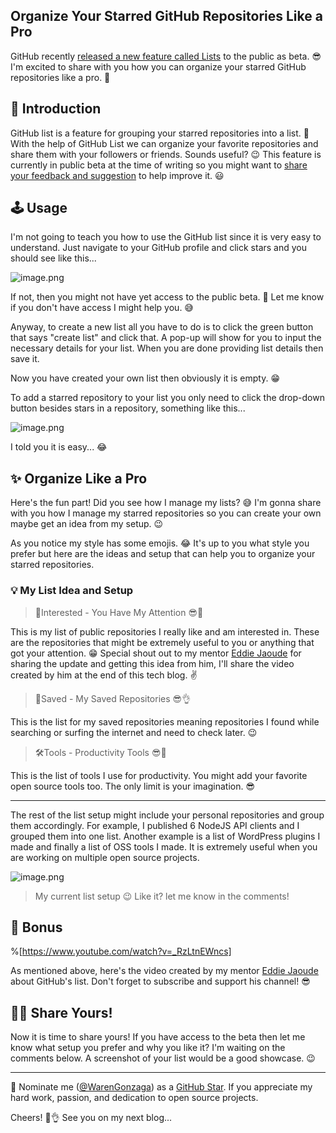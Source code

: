 ## Organize Your Starred GitHub Repositories Like a Pro

GitHub recently  [released a new feature called Lists](https://github.blog/changelog/2021-12-09-lists-are-now-available-as-a-public-beta/)  to the public as beta. 😎 I'm excited to share with you how you can organize your starred GitHub repositories like a pro. 🤘

## 🤝 Introduction

GitHub list is a feature for grouping your starred repositories into a list. 🤯 With the help of GitHub List we can organize your favorite repositories and share them with your followers or friends. Sounds useful? 😉 This feature is currently in public beta at the time of writing so you might want to  [share your feedback and suggestion](https://github.com/github/feedback/discussions/categories/lists-feedback)  to help improve it. 😃

## 🕹 Usage

I'm not going to teach you how to use the GitHub list since it is very easy to understand. Just navigate to your GitHub profile and click stars and you should see like this...

![image.png](https://cdn.hashnode.com/res/hashnode/image/upload/v1639123392243/L59H254YW.png)

If not, then you might not have yet access to the public beta. 🤔 Let me know if you don't have access I might help you. 😅

Anyway, to create a new list all you have to do is to click the green button that says "create list" and click that. A pop-up will show for you to input the necessary details for your list. When you are done providing list details then save it.

Now you have created your own list then obviously it is empty. 😁

To add a starred repository to your list you only need to click the drop-down button besides stars in a repository, something like this...

![image.png](https://cdn.hashnode.com/res/hashnode/image/upload/v1639124000194/Fn2fr4gFc.png)

I told you it is easy... 😂

## ✨ Organize Like a Pro

Here's the fun part! Did you see how I manage my lists? 😅 I'm gonna share with you how I manage my starred repositories so you can create your own maybe get an idea from my setup. 😉

As you notice my style has some emojis. 😂 It's up to you what style you prefer but here are the ideas and setup that can help you to organize your starred repositories.

### 💡 My List Idea and Setup

> 📌Interested - You Have My Attention 😎🤝

This is my list of public repositories I really like and am interested in. These are the repositories that might be extremely useful to you or anything that got your attention. 😁 Special shout out to my mentor  [Eddie Jaoude](https://github.com/eddiejaoude) for sharing the update and getting this idea from him, I'll share the video created by him at the end of this tech blog. ✌

> 💾Saved - My Saved Repositories 😎👌

This is the list for my saved repositories meaning repositories I found while searching or surfing the internet and need to check later. 😉

> 🛠Tools - Productivity Tools 😎👊

This is the list of tools I use for productivity. You might add your favorite open source tools too. The only limit is your imagination. 😎

---

The rest of the list setup might include your personal repositories and group them accordingly. For example, I published 6 NodeJS API clients and I grouped them into one list. Another example is a list of WordPress plugins I made and finally a list of OSS tools I made. It is extremely useful when you are working on multiple open source projects.

![image.png](https://cdn.hashnode.com/res/hashnode/image/upload/v1639125730780/M0yWBsO9_.png)

> My current list setup 😉 Like it? let me know in the comments!

## 💖 Bonus

%[https://www.youtube.com/watch?v=_RzLtnEWncs]

As mentioned above, here's the video created by my mentor [Eddie Jaoude](https://github.com/eddiejaoude) about GitHub's list. Don't forget to subscribe and support his channel! 😎

## 🐱‍👤 Share Yours!

Now it is time to share yours! If you have access to the beta then let me know what setup you prefer and why you like it? I'm waiting on the comments below. A screenshot of your list would be a good showcase. 😉

---

📢 Nominate me ([@WarenGonzaga](https://github.com/warengonzaga)) as a [GitHub Star](https://stars.github.com/nominate). If you appreciate my hard work, passion, and dedication to open source projects.

Cheers! 🚀👌 See you on my next blog...